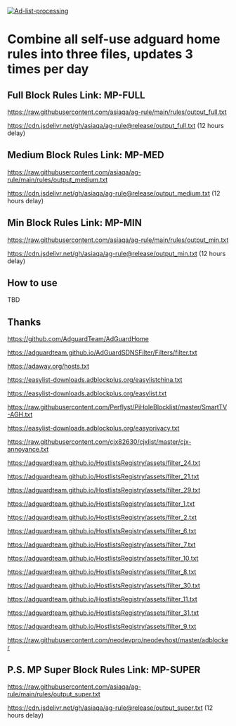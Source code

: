 [![Ad-list-processing](https://github.com/asiaqa/ag-rule/actions/workflows/ad-list.yml/badge.svg)](https://github.com/asiaqa/ag-rule/actions/workflows/ad-list.yml)


# Combine all self-use adguard home rules into three files, updates 3 times per day

## Full Block Rules Link: MP-FULL

https://raw.githubusercontent.com/asiaqa/ag-rule/main/rules/output_full.txt

https://cdn.jsdelivr.net/gh/asiaqa/ag-rule@release/output_full.txt  (12 hours delay)

## Medium Block Rules Link: MP-MED

https://raw.githubusercontent.com/asiaqa/ag-rule/main/rules/output_medium.txt

https://cdn.jsdelivr.net/gh/asiaqa/ag-rule@release/output_medium.txt   (12 hours delay)

## Min Block Rules Link: MP-MIN

https://raw.githubusercontent.com/asiaqa/ag-rule/main/rules/output_min.txt

https://cdn.jsdelivr.net/gh/asiaqa/ag-rule@release/output_min.txt    (12 hours delay)

## How to use

TBD

## Thanks

https://github.com/AdguardTeam/AdGuardHome

https://adguardteam.github.io/AdGuardSDNSFilter/Filters/filter.txt

https://adaway.org/hosts.txt

https://easylist-downloads.adblockplus.org/easylistchina.txt

https://easylist-downloads.adblockplus.org/easylist.txt

https://raw.githubusercontent.com/Perflyst/PiHoleBlocklist/master/SmartTV-AGH.txt

https://easylist-downloads.adblockplus.org/easyprivacy.txt

https://raw.githubusercontent.com/cjx82630/cjxlist/master/cjx-annoyance.txt

https://adguardteam.github.io/HostlistsRegistry/assets/filter_24.txt

https://adguardteam.github.io/HostlistsRegistry/assets/filter_21.txt

https://adguardteam.github.io/HostlistsRegistry/assets/filter_29.txt

https://adguardteam.github.io/HostlistsRegistry/assets/filter_1.txt

https://adguardteam.github.io/HostlistsRegistry/assets/filter_2.txt

https://adguardteam.github.io/HostlistsRegistry/assets/filter_6.txt

https://adguardteam.github.io/HostlistsRegistry/assets/filter_7.txt

https://adguardteam.github.io/HostlistsRegistry/assets/filter_10.txt

https://adguardteam.github.io/HostlistsRegistry/assets/filter_8.txt

https://adguardteam.github.io/HostlistsRegistry/assets/filter_30.txt

https://adguardteam.github.io/HostlistsRegistry/assets/filter_11.txt

https://adguardteam.github.io/HostlistsRegistry/assets/filter_31.txt

https://adguardteam.github.io/HostlistsRegistry/assets/filter_9.txt

https://raw.githubusercontent.com/neodevpro/neodevhost/master/adblocker

## P.S. MP Super Block Rules Link: MP-SUPER

https://raw.githubusercontent.com/asiaqa/ag-rule/main/rules/output_super.txt

https://cdn.jsdelivr.net/gh/asiaqa/ag-rule@release/output_super.txt    (12 hours delay)
